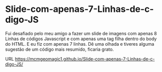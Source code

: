 # Slide-com-apenas-7-Linhas-de-c-digo-JS

Fui desafiado pelo meu amigo a fazer um slide de imagens com apenas 8 Linhas de códigos Javascript e com apenas uma tag filha dentro do body do HTML.
E eu fíz com apenas 7 linhas. Dê uma olhada e tiveres alguma sugestão de um código mais resumido, ficaria grato.

URL https://mcmgeomagic1.github.io/Slide-com-apenas-7-Linhas-de-c-digo-JS/

